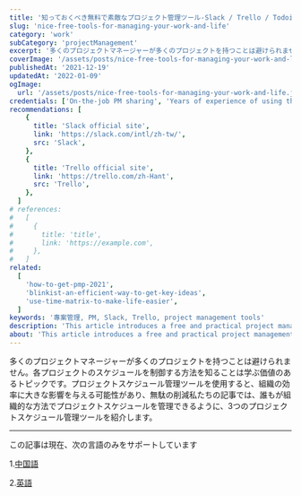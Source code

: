 ```yaml
---
title: '知っておくべき無料で素敵なプロジェクト管理ツール-Slack / Trello / Todoist'
slug: 'nice-free-tools-for-managing-your-work-and-life'
category: 'work'
subCategory: 'projectManagement'
excerpt: '多くのプロジェクトマネージャーが多くのプロジェクトを持つことは避けられません。各プロジェクトのスケジュールを制御する方法を知ることは学ぶ価値のあるトピックです。プロジェクトスケジュール管理ツールを使用すると、組織の効率に大きな影響を与える可能性があり、無駄の削減私たちの記事では、誰もが組織的な方法でプロジェクトスケジュールを管理できるように、3つのプロジェクトスケジュール管理ツールを紹介します。'
coverImage: '/assets/posts/nice-free-tools-for-managing-your-work-and-life.jpg'
publishedAt: '2021-12-19'
updatedAt: '2022-01-09'
ogImage:
  url: '/assets/posts/nice-free-tools-for-managing-your-work-and-life.jpg'
credentials: ['On-the-job PM sharing', 'Years of experience of using those tools']
recommendations: [
    {
      title: 'Slack official site',
      link: 'https://slack.com/intl/zh-tw/',
      src: 'Slack',
    },
    {
      title: 'Trello official site',
      link: 'https://trello.com/zh-Hant',
      src: 'Trello',
    },
  ]
# references:
#   [
#     {
#       title: 'title',
#       link: 'https://example.com',
#     },
#   ]
related:
  [
    'how-to-get-pmp-2021',
    'blinkist-an-efficient-way-to-get-key-ideas',
    'use-time-matrix-to-make-life-easier',
  ]
keywords: '專案管理, PM, Slack, Trello, project management tools'
description: 'This article introduces a free and practical project management tool, which is very easy to use in the workplace, management and planning of your own life!'
about: 'This article introduces a free and practical project management tool, which is very easy to use in the workplace, management and planning of your own life!'
---
```


多くのプロジェクトマネージャーが多くのプロジェクトを持つことは避けられません。各プロジェクトのスケジュールを制御する方法を知ることは学ぶ価値のあるトピックです。プロジェクトスケジュール管理ツールを使用すると、組織の効率に大きな影響を与える可能性があり、無駄の削減私たちの記事では、誰もが組織的な方法でプロジェクトスケジュールを管理できるように、3つのプロジェクトスケジュール管理ツールを紹介します。

---

この記事は現在、次の言語のみをサポートしています

1.[中国語](/posts/nice-free-tools-for-managing-your-work-and-life)

2.[英語](/posts/nice-free-tools-for-managing-your-work-and-life/en-US)
